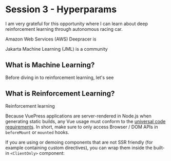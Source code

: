 # Session 3 - Hyperparams  

I am very grateful for this opportunity where I can learn about deep reinforcement learning through autonomous racing car.

Amazon Web Services (AWS) Deepracer is 

Jakarta Machine Learning (JML) is a community 

## What is Machine Learning?

Before diving in to reinforcement learning, let's see 

## What is Reinforcement Learning? 

Reinforcement learning


Because VuePress applications are server-rendered in Node.js when generating static builds, any Vue usage must conform to the [universal code requirements](https://ssr.vuejs.org/en/universal.html). In short, make sure to only access Browser / DOM APIs in `beforeMount` or `mounted` hooks.

If you are using or demoing components that are not SSR friendly (for example containing custom directives), you can wrap them inside the built-in `<ClientOnly>` component:

